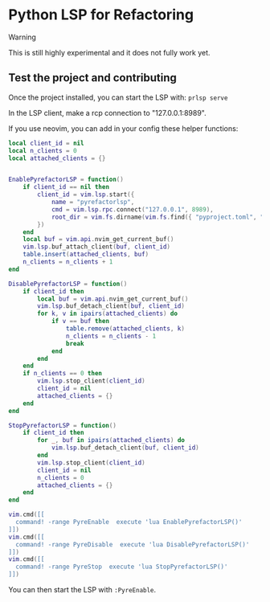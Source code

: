 # Python LSP for Refactoring

> [!WARNING]
> This is still highly experimental and it does not fully work yet.


## Test the project and contributing

Once the project installed, you can start the LSP with:
```prlsp serve```

In the LSP client, make a rcp connection to "127.0.0.1:8989".

If you use neovim, you can add in your config these helper functions:

```lua
local client_id = nil
local n_clients = 0
local attached_clients = {}


EnablePyrefactorLSP = function()
    if client_id == nil then
        client_id = vim.lsp.start({
            name = "pyrefactorlsp",
            cmd = vim.lsp.rpc.connect("127.0.0.1", 8989),
            root_dir = vim.fs.dirname(vim.fs.find({ "pyproject.toml", "setup.py" }, { upward = true })[1]),
        })
    end
    local buf = vim.api.nvim_get_current_buf()
    vim.lsp.buf_attach_client(buf, client_id)
    table.insert(attached_clients, buf)
    n_clients = n_clients + 1
end

DisablePyrefactorLSP = function()
    if client_id then
        local buf = vim.api.nvim_get_current_buf()
        vim.lsp.buf_detach_client(buf, client_id)
        for k, v in ipairs(attached_clients) do
            if v == buf then
                table.remove(attached_clients, k)
                n_clients = n_clients - 1
                break
            end
        end
    end
    if n_clients == 0 then
        vim.lsp.stop_client(client_id)
        client_id = nil
        attached_clients = {}
    end
end

StopPyrefactorLSP = function()
    if client_id then
        for _, buf in ipairs(attached_clients) do
            vim.lsp.buf_detach_client(buf, client_id)
        end
        vim.lsp.stop_client(client_id)
        client_id = nil
        n_clients = 0
        attached_clients = {}
    end
end

vim.cmd([[
  command! -range PyreEnable  execute 'lua EnablePyrefactorLSP()'
]])
vim.cmd([[
  command! -range PyreDisable  execute 'lua DisablePyrefactorLSP()'
]])
vim.cmd([[
  command! -range PyreStop  execute 'lua StopPyrefactorLSP()'
]])
```


You can then start the LSP with `:PyreEnable`.
